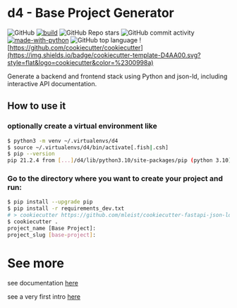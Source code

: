 # d4 - Base Project Generator

![GitHub](https://img.shields.io/github/license/mleist/d4?color=00998a)
[![build](https://github.com/mleist/d4/actions/workflows/config.yml/badge.svg)](https://github.com/mleist/d4/actions/workflows/config.yml)
![GitHub Repo stars](https://img.shields.io/github/stars/mleist/d4?color=%2300998a&style=flat)
![GitHub commit activity](https://img.shields.io/github/commit-activity/m/mleist/d4?color=%2300998a&style=flat)
[![made-with-python](https://img.shields.io/badge/Made%20with-Python-1f425f.svg?color=%2300998a&style=flat)](https://www.python.org/)
![GitHub top language](https://img.shields.io/github/languages/top/mleist/d4?color=%2300998a)
![https://github.com/cookiecutter/cookiecutter](https://img.shields.io/badge/cookiecutter-template-D4AA00.svg?style=flat&logo=cookiecutter&color=%2300998a)


Generate a backend and frontend stack using Python and json-ld, including interactive API documentation.

## How to use it

### optionally create a virtual environment like

```bash
$ python3 -m venv ~/.virtualenvs/d4
$ source ~/.virtualenvs/d4/bin/activate[.fish|.csh]
$ pip --version
pip 21.2.4 from [...]/d4/lib/python3.10/site-packages/pip (python 3.10)
```


### Go to the directory where you want to create your project and run:

```bash
$ pip install --upgrade pip
$ pip install -r requirements_dev.txt
# > cookiecutter https://github.com/mleist/cookiecutter-fastapi-json-ld
$ cookiecutter .
project_name [Base Project]:
project_slug [base-project]:
```

# See more

see documentation [here]({{cookiecutter.project_slug}}/docs)

see a very first intro [here](./docs/intro.md)

